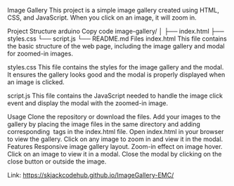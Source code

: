 Image Gallery
This project is a simple image gallery created using HTML, CSS, and JavaScript. When you click on an image, it will zoom in.

Project Structure
arduino
Copy code
image-gallery/
│
├── index.html
├── styles.css
└── script.js
└── README.md
Files
index.html
This file contains the basic structure of the web page, including the image gallery and modal for zoomed-in images.

styles.css
This file contains the styles for the image gallery and the modal. It ensures the gallery looks good and the modal is properly displayed when an image is clicked.

script.js
This file contains the JavaScript needed to handle the image click event and display the modal with the zoomed-in image.

Usage
Clone the repository or download the files.
Add your images to the gallery by placing the image files in the same directory and adding corresponding <img> tags in the index.html file.
Open index.html in your browser to view the gallery.
Click on any image to zoom in and view it in the modal.
Features
Responsive image gallery layout.
Zoom-in effect on image hover.
Click on an image to view it in a modal.
Close the modal by clicking on the close button or outside the image.

Link: https://skjackcodehub.github.io/ImageGallery-EMC/
